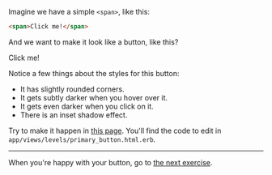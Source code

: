Imagine we have a simple `<span>`, like this:

```html
<span>Click me!</span>
```

And we want to make it look like a button, like this?

<span class="btn btn-lg btn-primary">Click me!</span>

Notice a few things about the styles for this button:

- It has slightly rounded corners.
- It gets subtly darker when you hover over it.
- It gets even darker when you click on it.
- There is an inset shadow effect.

Try to make it happen in [this page](/levels/primary_button). You'll find the code to edit in `app/views/levels/primary_button.html.erb`.

---

When you're happy with your button, go to [the next exercise](/instructions/other_buttons).
